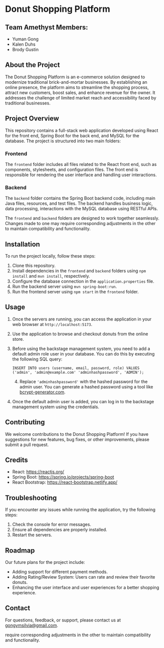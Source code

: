 # Donut Shopping Platform

## Team Amethyst Members:

- Yuman Gong
- Kalen Duhs
- Brody Gustin

## About the Project

The Donut Shopping Platform is an e-commerce solution designed to modernize traditional brick-and-mortar businesses. By establishing an online presence, the platform aims to streamline the shopping process, attract new customers, boost sales, and enhance revenue for the owner. It addresses the challenge of limited market reach and accessibility faced by traditional businesses.

## Project Overview

This repository contains a full-stack web application developed using React for the front end, Spring Boot for the back end, and MySQL for the database. The project is structured into two main folders:

### Frontend

The `frontend` folder includes all files related to the React front end, such as components, stylesheets, and configuration files. The front end is responsible for rendering the user interface and handling user interactions.

### Backend

The `backend` folder contains the Spring Boot backend code, including main Java files, resources, and test files. The backend handles business logic, data processing, interactions with the MySQL database using RESTful APIs.

The `frontend` and `backend` folders are designed to work together seamlessly. Changes made to one may require corresponding adjustments in the other to maintain compatibility and functionality.

## Installation

To run the project locally, follow these steps:

1. Clone this repository.
2. Install dependencies in the `frontend` and `backend` folders using `npm install` and `mvn install`, respectively.
3. Configure the database connection in the `application.properties` file.
4. Run the backend server using `mvn spring-boot:run`.
5. Run the frontend server using `npm start` in the `frontend` folder.

## Usage

1. Once the servers are running, you can access the application in your web browser at `http://localhost:5173`.

2. Use the application to browse and checkout donuts from the online store.

3. Before using the backstage management system, you need to add a default admin role user in your database. You can do this by executing the following SQL query:

   ```
   INSERT INTO users (username, email, password, role) VALUES ('admin', 'admin@example.com' 'adminhashpassword', 'ADMIN');
   ```

   4. Replace `'adminhashpassword'` with the hashed password for the admin user. You can generate a hashed password using a tool like [bcrypt-generator.com](https://bcrypt-generator.com/).

4. Once the default admin user is added, you can log in to the backstage management system using the credentials.

## Contributing

We welcome contributions to the Donut Shopping Platform! If you have suggestions for new features, bug fixes, or other improvements, please submit a pull request. 

## Credits

- React: <https://reactjs.org/>
- Spring Boot: <https://spring.io/projects/spring-boot>
- React Bootstrap: https://react-bootstrap.netlify.app/

## Troubleshooting

If you encounter any issues while running the application, try the following steps:

1. Check the console for error messages.
2. Ensure all dependencies are properly installed.
3. Restart the servers.

## Roadmap

Our future plans for the project include:

- Adding support for different payment methods.
- Adding Rating/Review System: Users can rate and review their favorite donuts.
- Enhancing the user interface and user experiences for a better shopping experience.

## Contact

For questions, feedback, or support, please contact us at [gongymsilvia@gmail.com]().

 require corresponding adjustments in the other to maintain compatibility and functionality.